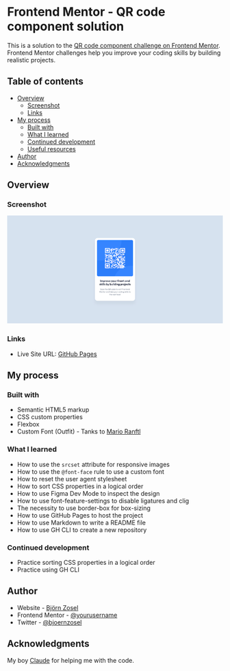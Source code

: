 # Frontend Mentor - QR code component solution

This is a solution to the [QR code component challenge on Frontend Mentor](https://www.frontendmentor.io/challenges/qr-code-component-iux_sIO_H). Frontend Mentor challenges help you improve your coding skills by building realistic projects. 

## Table of contents

- [Overview](#overview)
  - [Screenshot](#screenshot)
  - [Links](#links)
- [My process](#my-process)
  - [Built with](#built-with)
  - [What I learned](#what-i-learned)
  - [Continued development](#continued-development)
  - [Useful resources](#useful-resources)
- [Author](#author)
- [Acknowledgments](#acknowledgments)

## Overview

### Screenshot

![Screenshot der QR-Code-Komponente](./images/qr-code-component-screenshot-800.png)

### Links

- Live Site URL: [GitHub Pages](https://bjoernzosel.github.io/qr-code-component-main/)

## My process

### Built with

- Semantic HTML5 markup
- CSS custom properties
- Flexbox
- Custom Font (Outfit) - Tanks to [Mario Ranftl](https://gwfh.mranftl.com/fonts)

### What I learned

- How to use the `srcset` attribute for responsive images
- How to use the `@font-face` rule to use a custom font
- How to reset the user agent stylesheet
- How to sort CSS properties in a logical order
- How to use Figma Dev Mode to inspect the design
- How to use font-feature-settings to disable ligatures and clig
- The necessity to use border-box for box-sizing
- How to use GitHub Pages to host the project
- How to use Markdown to write a README file
- How to use GH CLI to create a new repository

### Continued development

- Practice sorting CSS properties in a logical order
- Practice using GH CLI

## Author

- Website - [Björn Zosel](https://zosel.lu)
- Frontend Mentor - [@yourusername](https://www.frontendmentor.io/profile/yourusername)
- Twitter - [@bjoernzosel](https://www.twitter.com/bjoernzosel)

## Acknowledgments

My boy [Claude](https://claude.ai) for helping me with the code.